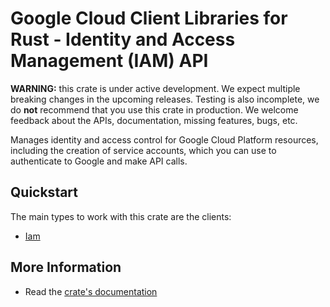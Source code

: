 # Google Cloud Client Libraries for Rust - Identity and Access Management (IAM) API

<!-- Code generated by sidekick. DO NOT EDIT. -->

**WARNING:** this crate is under active development. We expect multiple breaking
changes in the upcoming releases. Testing is also incomplete, we do **not**
recommend that you use this crate in production. We welcome feedback about the
APIs, documentation, missing features, bugs, etc.

Manages identity and access control for Google Cloud Platform resources,
including the creation of service accounts, which you can use to
authenticate to Google and make API calls.

## Quickstart

The main types to work with this crate are the clients:

- [Iam]

## More Information

- Read the [crate's documentation](https://docs.rs/google-cloud-iam-admin-v1/latest/google-cloud-iam-admin-v1)

[Iam]: https://docs.rs/google-cloud-iam-admin-v1/latest/google_cloud_iam_admin_v1/client/struct.Iam.html
